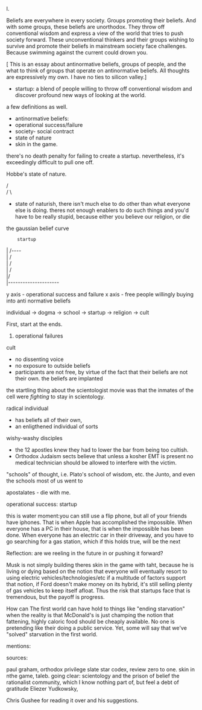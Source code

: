 



I.

Beliefs are everywhere in every society. Groups promoting their beliefs. And with some groups, these
beliefs are unorthodox. They throw off conventional wisdom and express a view of the world that tries
to push society forward. These unconventional thinkers and their groups wishing to survive and promote
their beliefs in mainstream society face challenges. Because swimming against the current could drown you.



[ This is an essay about antinormative beliefs, groups of people, and the what to think
of groups that operate on antinormative beliefs. All thoughts are expressively my own. I have
no ties to silicon valley.]



- startup: a blend of people willing to throw off conventional wisdom and discover profound
new ways of looking at the world.

a few definitions as well.

- antinormative beliefs:
- operational success/failure
- society-  social contract
- state of nature
- skin in the game.


there's no death penalty for failing to create a startup.
nevertheless, it's exceedingly difficult to pull one off. 

Hobbe's state of nature. 
   
 /\
/  \


- state of naturish, there isn't much else to do other than what everyone else is doing.
theres not enough enablers to do such things and you'd have to be really stupid,
because either you believe our religion, or die

the gaussian belief curve

    	startup      
  |    /----\
  |   /      \
  |  /        \
  | /          \
  |/            \
  |---------------------

y axis - operational success and failure
x axis - free people willingly buying into anti normative beliefs 

individual -> dogma -> school -> startup -> religion -> cult


First, start at the ends.

1. operational failures

cult
- no dissenting voice
- no exposure to outside beliefs
- participants are not free, by virtue of the fact that
their beliefs are not their own. the beliefs are implanted 

the startling thing about the scientologist movie was
that the inmates of the cell were *fighting* to stay in scientology. 

radical individual
- has beliefs all of their own,
- an enligthened individual of sorts 

wishy-washy disciples
- the 12 apostles knew they had to lower the bar from being too cultish. 
- Orthodox Judaism sects believe that unless a kosher EMT is present
no medical technician should be allowed to interfere with the victim.

"schools" of thought, i.e. Plato's school of wisdom, etc. the Junto,
and even the schools most of us went to

apostalates - die with me.


operational success: startup 

this is water moment:you can still use a flip phone, but all of your friends have iphones.
That is when Apple has accomplished the impossible.
When everyone has a PC in their house, that is when the impossible has been done.
When everyone has an electric car in their driveway, and you have to go searching for a gas station,
which if this holds true, will be the next 


Reflection: are we reeling in the future in or pushing it forward?

Musk is not simply building
theres skin in the game with taht, because he is living or dying based on the notion that everyone
will eventually resort to using electric vehicles/technologies/etc if a multitude of factors support that notion,
if Ford doesn't make money on its hybrid, it's still selling plenty of gas vehicles to keep itself afloat.
Thus the risk that startups face that is tremendous, but the payoff is progress.

How can The first world can have hold to things like "ending starvation" when the reality is that McDonald's is just champing
the notion that fattening, highly caloric food should be cheaply available. No one is pretending like their doing a public service.
Yet, some will say that we've "solved" starvation in the first world. 


mentions:

sources:

paul graham, orthodox privilege 
slate star codex, review zero to one.
skin in nthe game, taleb.
going clear: scientology and the prison of belief
the rationalist community, which I know nothing part of, but feel a debt of gratitude
Eliezer Yudkowsky,

Chris Gushee for reading it over and his suggestions. 